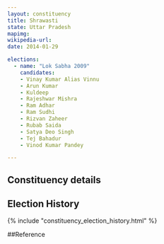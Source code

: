 ```yaml
---
layout: constituency
title: Shrawasti
state: Uttar Pradesh
mapimg: 
wikipedia-url: 
date: 2014-01-29

elections: 
  - name: "Lok Sabha 2009"
    candidates: 
    - Vinay Kumar Alias Vinnu 
    - Arun Kumar 
    - Kuldeep 
    - Rajeshwar Mishra 
    - Ram Adhar 
    - Ram Sudhi 
    - Rizvan Zaheer 
    - Rubab Saida 
    - Satya Deo Singh 
    - Tej Bahadur 
    - Vinod Kumar Pandey 

---
```

## Constituency details


## Election History
{% include "constituency_election_history.html" %}

##Reference
